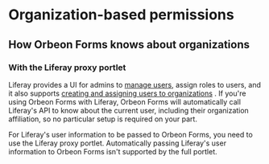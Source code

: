 # Organization-based permissions

## How Orbeon Forms knows about organizations

### With the Liferay proxy portlet

Liferay provides a UI for admins to [manage users](https://dev.liferay.com/discover/portal/-/knowledge_base/7-0/user-management), assign roles to 	users, and it also supports [creating and assigning users to organizations](https://dev.liferay.com/discover/portal/-/knowledge_base/7-0/adding-and-managing-organizations) . If you're using Orbeon Forms with Liferay, Orbeon Forms will automatically call Liferay's API to know about the current user, including their organization affiliation, so no particular setup is required on your part.

For Liferay's user information to be passed to Orbeon Forms, you need to use the Liferay proxy portlet. Automatically passing Liferay's user information to Orbeon Forms isn't supported by the full portlet.
